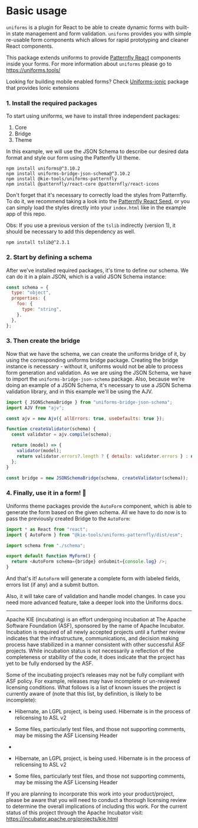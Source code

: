<!--
   Licensed to the Apache Software Foundation (ASF) under one
   or more contributor license agreements.  See the NOTICE file
   distributed with this work for additional information
   regarding copyright ownership.  The ASF licenses this file
   to you under the Apache License, Version 2.0 (the
   "License"); you may not use this file except in compliance
   with the License.  You may obtain a copy of the License at
     http://www.apache.org/licenses/LICENSE-2.0
   Unless required by applicable law or agreed to in writing,
   software distributed under the License is distributed on an
   "AS IS" BASIS, WITHOUT WARRANTIES OR CONDITIONS OF ANY
   KIND, either express or implied.  See the License for the
   specific language governing permissions and limitations
   under the License.
-->

# Basic usage

`uniforms` is a plugin for React to be able to create dynamic forms with built-in state management and form validation.
`uniforms` provides you with simple re-usable form components which allows for rapid prototyping and cleaner React components.

This package extends uniforms to provide [Patternfly React](https://www.patternfly.org/v4/) components inside your forms.
For more information about `uniforms` please go to https://uniforms.tools/

Looking for building mobile enabled forms? Check [Uniforms-ionic](https://github.com/aerogear/uniforms-ionic) package that provides Ionic extensions

### 1. Install the required packages

To start using uniforms, we have to install three independent packages:

1. Core
2. Bridge
3. Theme

In this example, we will use the JSON Schema to describe our desired data format and style our form using the Pattenfly UI theme.

```shell
npm install uniforms@^3.10.2
npm install uniforms-bridge-json-schema@^3.10.2
npm install @kie-tools/uniforms-patternfly
npm install @patternfly/react-core @patternfly/react-icons
```

Don't forget that it's necessary to correctly load the styles from Patternfly. To do it, we recommend taking a look into the
[Patternfly React Seed](https://github.com/patternfly/patternfly-react-seed), or you can simply load the styles directly into
your `index.html` like in the example app of this repo.

Obs: If you use a previous version of the `tslib` indirectly (version 1), it should be necessary to add this dependency as well.

```shell
npm install tslib@^2.3.1
```

### 2. Start by defining a schema

After we've installed required packages, it's time to define our schema. We can do it in a plain JSON, which is a valid JSON Schema instance:

```js
const schema = {
  type: "object",
  properties: {
    foo: {
      type: "string",
    },
  },
};
```

### 3. Then create the bridge

Now that we have the schema, we can create the uniforms bridge of it, by using the corresponding uniforms bridge package.
Creating the bridge instance is necessary - without it, uniforms would not be able to process form generation and validation.
As we are using the JSON Schema, we have to import the `uniforms-bridge-json-schema` package. Also, because we're doing an
example of a JSON Schema, it's necessary to use a JSON Schema validation library, and in this example we'll be using the AJV.

```js
import { JSONSchemaBridge } from "uniforms-bridge-json-schema";
import AJV from "ajv";

const ajv = new Ajv({ allErrors: true, useDefaults: true });

function createValidator(schema) {
  const validator = ajv.compile(schema);

  return (model) => {
    validator(model);
    return validator.errors?.length ? { details: validator.errors } : null;
  };
}

const bridge = new JSONSchemaBridge(schema, createValidator(schema));
```

### 4. Finally, use it in a form! 🎉

Uniforms theme packages provide the `AutoForm` component, which is able to generate the form based on the given schema.
All we have to do now is to pass the previously created Bridge to the `AutoForm`:

```js
import * as React from "react";
import { AutoForm } from "@kie-tools/uniforms-patternfly/dist/esm";

import schema from "./schema";

export default function MyForm() {
  return <AutoForm schema={bridge} onSubmit={console.log} />;
}
```

And that's it! `AutoForm` will generate a complete form with labeled fields, errors list (if any) and a submit button.

Also, it will take care of validation and handle model changes. In case you need more advanced feature, take a deeper look
into the Uniforms docs.

---

Apache KIE (incubating) is an effort undergoing incubation at The Apache Software
Foundation (ASF), sponsored by the name of Apache Incubator. Incubation is
required of all newly accepted projects until a further review indicates that
the infrastructure, communications, and decision making process have stabilized
in a manner consistent with other successful ASF projects. While incubation
status is not necessarily a reflection of the completeness or stability of the
code, it does indicate that the project has yet to be fully endorsed by the ASF.

Some of the incubating project’s releases may not be fully compliant with ASF
policy. For example, releases may have incomplete or un-reviewed licensing
conditions. What follows is a list of known issues the project is currently
aware of (note that this list, by definition, is likely to be incomplete):

- Hibernate, an LGPL project, is being used. Hibernate is in the process of relicensing to ASL v2
- Some files, particularly test files, and those not supporting comments, may be missing the ASF Licensing Header
-

- Hibernate, an LGPL project, is being used. Hibernate is in the process of
  relicensing to ASL v2
- Some files, particularly test files, and those not supporting comments, may
  be missing the ASF Licensing Header

If you are planning to incorporate this work into your product/project, please
be aware that you will need to conduct a thorough licensing review to determine
the overall implications of including this work. For the current status of this
project through the Apache Incubator visit:
https://incubator.apache.org/projects/kie.html
